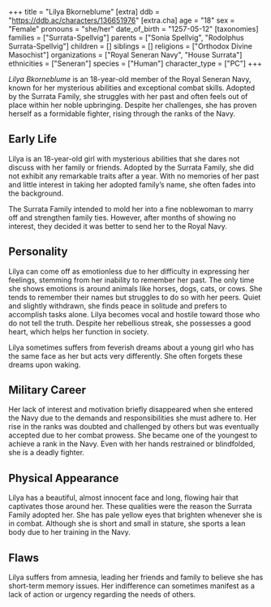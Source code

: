 +++
title = "Lilya Bkorneblume"
[extra]
ddb = "https://ddb.ac/characters/136651976"
[extra.cha]
age = "18"
sex = "Female"
pronouns = "she/her"
date_of_birth = "1257-05-12"
[taxonomies]
families = ["Surrata-Spellvig"]
parents = ["Sonia Spellvig", "Rodolphus Surrata-Spellvig"]
children = []
siblings = []
religions = ["Orthodox Divine Masochist"]
organizations = ["Royal Seneran Navy", "House Surrata"]
ethnicities = ["Seneran"]
species = ["Human"]
character_type = ["PC"]
+++

_Lilya Bkorneblume_ is an 18-year-old member of the Royal Seneran Navy, known
for her mysterious abilities and exceptional combat skills. Adopted by the
Surrata Family, she struggles with her past and often feels out of place within
her noble upbringing. Despite her challenges, she has proven herself as a
formidable fighter, rising through the ranks of the Navy.

## Early Life

Lilya is an 18-year-old girl with mysterious abilities that she dares not
discuss with her family or friends. Adopted by the Surrata Family, she did not
exhibit any remarkable traits after a year. With no memories of her past and
little interest in taking her adopted family’s name, she often fades into the
background.

The Surrata Family intended to mold her into a fine noblewoman to marry off and
strengthen family ties. However, after months of showing no interest, they
decided it was better to send her to the Royal Navy.

## Personality

Lilya can come off as emotionless due to her difficulty in expressing her
feelings, stemming from her inability to remember her past. The only time she
shows emotions is around animals like horses, dogs, cats, or cows. She tends to
remember their names but struggles to do so with her peers. Quiet and slightly
withdrawn, she finds peace in solitude and prefers to accomplish tasks alone.
Lilya becomes vocal and hostile toward those who do not tell the truth. Despite
her rebellious streak, she possesses a good heart, which helps her function in
society.

Lilya sometimes suffers from feverish dreams about a young girl who has the same
face as her but acts very differently. She often forgets these dreams upon
waking.

## Military Career

Her lack of interest and motivation briefly disappeared when she entered the
Navy due to the demands and responsibilities she must adhere to. Her rise in the
ranks was doubted and challenged by others but was eventually accepted due to
her combat prowess. She became one of the youngest to achieve a rank in the
Navy. Even with her hands restrained or blindfolded, she is a deadly fighter.

## Physical Appearance

Lilya has a beautiful, almost innocent face and long, flowing hair that
captivates those around her. These qualities were the reason the Surrata Family
adopted her. She has pale yellow eyes that brighten whenever she is in combat.
Although she is short and small in stature, she sports a lean body due to her
training in the Navy.

## Flaws

Lilya suffers from amnesia, leading her friends and family to believe she has
short-term memory issues. Her indifference can sometimes manifest as a lack of
action or urgency regarding the needs of others.

